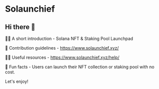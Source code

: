 # Solaunchief

## Hi there 👋

🙋‍♀️ A short introduction - Solana NFT & Staking Pool Launchpad

🌈 Contribution guidelines - https://www.solaunchief.xyz/

👩‍💻 Useful resources - https://www.solaunchief.xyz/help/

🍿 Fun facts - Users can launch their NFT collection or staking pool with no cost.

Let's enjoy!
